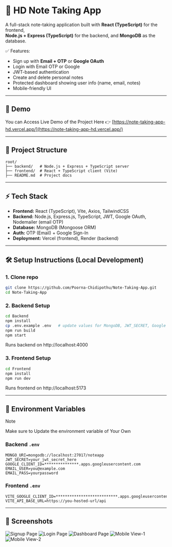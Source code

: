# 📒 HD Note Taking App

A full-stack note-taking application built with **React (TypeScript)** for the frontend,  
**Node.js + Express (TypeScript)** for the backend, and **MongoDB** as the database.  

✅ Features:
- Sign up with **Email + OTP** or **Google OAuth**  
- Login with Email OTP or Google  
- JWT-based authentication  
- Create and delete personal notes  
- Protected dashboard showing user info (name, email, notes)  
- Mobile-friendly UI  

---

## 🚀 Demo

You can Access Live Demo of the Project Here 👉 [https://note-taking-app-hd.vercel.app/](https://note-taking-app-hd.vercel.app/)  


---

## 📂 Project Structure

```
root/ 
├── backend/   # Node.js + Express + TypeScript server 
├── frontend/  # React + TypeScript client (Vite) 
├── README.md  # Project docs   
```


---

## ⚡ Tech Stack

- **Frontend:** React (TypeScript), Vite, Axios, TailwindCSS  
- **Backend:** Node.js, Express.js, TypeScript, JWT, Google OAuth, Nodemailer (email OTP)  
- **Database:** MongoDB (Mongoose ORM)  
- **Auth:** OTP (Email) + Google Sign-In  
- **Deployment:** Vercel (frontend), Render (backend)  

---

## 🛠️ Setup Instructions (Local Development)

### 1. Clone repo
```bash
git clone https://github.com/Poorna-Chidipothu/Note-Taking-App.git
cd Note-Taking-App
```

### 2. Backend Setup

```bash
cd Backend
npm install
cp .env.example .env   # update values for MongoDB, JWT_SECRET, Google OAuth, (Email, Pass) for Nodemailer
npm run build
npm start
```

Runs backend on http://localhost:4000

### 3. Frontend Setup
```bash
cd Frontend
npm install
npm run dev
```
Runs frontend on http://localhost:5173


---
## 🔑 Environment Variables
> [!NOTE]  
> Make sure to Update the environment variable of Your Own

### Backend ``.env``
```
MONGO_URI=mongodb://localhost:27017/noteapp
JWT_SECRET=your_jwt_secret_here
GOOGLE_CLIENT_ID=***************.apps.googleusercontent.com
EMAIL_USER=you@example.com
EMAIL_PASS=yourpassword
```


### Frontend ``.env``

```
VITE_GOOGLE_CLIENT_ID=***************************.apps.googleusercontent.com
VITE_API_BASE_URL=https://you-hosted-url/api
```

---
## 📸 Screenshots



  
![Signup Page](./Images/SignUp_page.png)
![Login Page](./Images/Login_page.png)
![Dashboard Page](./Images/Dashboard.png)
![Mobile View-1](./Images/Dashboard_mobile.png) ![Mobile View-2](./Images/Mobile_view.png)

